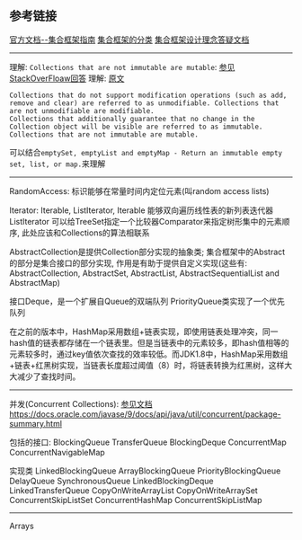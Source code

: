 ## 参考链接
[官方文档--集合框架指南](https://docs.oracle.com/javase/9/docs/api/java/util/package-summary.html#CollectionsFramework)
[集合框架的分类](https://docs.oracle.com/javase/9/docs/api/java/util/doc-files/coll-reference.html)
[集合框架设计理念答疑文档](https://docs.oracle.com/javase/9/docs/api/java/util/doc-files/coll-designfaq.html)


----------------

理解: `Collections that are not immutable are mutable`: [参见StackOverFloaw回答](https://stackoverflow.com/questions/8892350/immutable-vs-unmodifiable-collection)
理解: [原文](https://docs.oracle.com/javase/9/docs/api/java/util/doc-files/coll-overview.html)
```
Collections that do not support modification operations (such as add, remove and clear) are referred to as unmodifiable. Collections that are not unmodifiable are modifiable.
Collections that additionally guarantee that no change in the Collection object will be visible are referred to as immutable. Collections that are not immutable are mutable.
```
可以结合`emptySet, emptyList and emptyMap - Return an immutable empty set, list, or map.`来理解

------------

RandomAccess: 标识能够在常量时间内定位元素(叫random access lists)

Iterator: Iterable, ListIterator, Iterable
能够双向遍历线性表的新列表迭代器ListIterator
可以给TreeSet指定一个比较器Comparator来指定树形集中的元素顺序, 此处应该和Collections的算法相联系


AbstractCollection是提供Collection部分实现的抽象类; 集合框架中的Abstract的部分是集合接口的部分实现, 作用是有助于提供自定义实现(这些有: AbstractCollection, AbstractSet, AbstractList, AbstractSequentialList and AbstractMap)

接口Deque，是一个扩展自Queue的双端队列
PriorityQueue类实现了一个优先队列

在之前的版本中，HashMap采用数组+链表实现，即使用链表处理冲突，同一hash值的链表都存储在一个链表里。但是当链表中的元素较多，即hash值相等的元素较多时，通过key值依次查找的效率较低。而JDK1.8中，HashMap采用数组+链表+红黑树实现，当链表长度超过阈值（8）时，将链表转换为红黑树，这样大大减少了查找时间。


----
并发(Concurrent Collections): [参见文档]()https://docs.oracle.com/javase/9/docs/api/java/util/concurrent/package-summary.html

包括的接口: 
BlockingQueue
TransferQueue
BlockingDeque
ConcurrentMap
ConcurrentNavigableMap

实现类
LinkedBlockingQueue
ArrayBlockingQueue
PriorityBlockingQueue
DelayQueue
SynchronousQueue
LinkedBlockingDeque
LinkedTransferQueue
CopyOnWriteArrayList
CopyOnWriteArraySet
ConcurrentSkipListSet
ConcurrentHashMap
ConcurrentSkipListMap

---

Arrays
